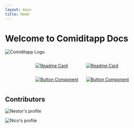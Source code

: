 ```yaml
---
layout: main
title: Home
---
```


# Welcome to **Comiditapp** Docs

![Comiditapp Logo](https://camo.githubusercontent.com/6afe98c10f0a8c39cc8ce9df2fb7b0eb1b700f256809e01f18116453ec6e0e9a/68747470733a2f2f656d6f6a6970656469612d75732e73332e6475616c737461636b2e75732d776573742d312e616d617a6f6e6177732e636f6d2f7468756d62732f3132302f6170706c652f3238352f68616d6275726765725f31663335342e706e67)

<div style="display: flex; justify-content: center; gap: 5%">  

<div style="display: flex; justify-content: center; flex-direction: column;">  

[![Readme Card](https://github-readme-stats.vercel.app/api/pin/?username=fullstacktf&repo=order-food-backend)](https://github.com/fullstacktf/order-food-backend)

[![Button Component](https://readme-components.vercel.app/api?component=button&text=Documentation)](https://docs.comidit.app/backend)
</div>

<div style="display: flex; justify-content: center; flex-direction: column;">  

[![Readme Card](https://github-readme-stats.vercel.app/api/pin/?username=fullstacktf&repo=order-food-frontend)](https://github.com/fullstacktf/order-food-frontend)

[![Button Component](https://readme-components.vercel.app/api?component=button&text=Documentation)](https://docs.comidit.app/frontend)
</div>

</div>

## Contributors

![Nestor's profile](https://github-profile-summary-cards.vercel.app/api/cards/profile-details?username=dtote&theme=default)

![Nico's profile](https://github-profile-summary-cards.vercel.app/api/cards/profile-details?username=jncabdom&theme=default)

